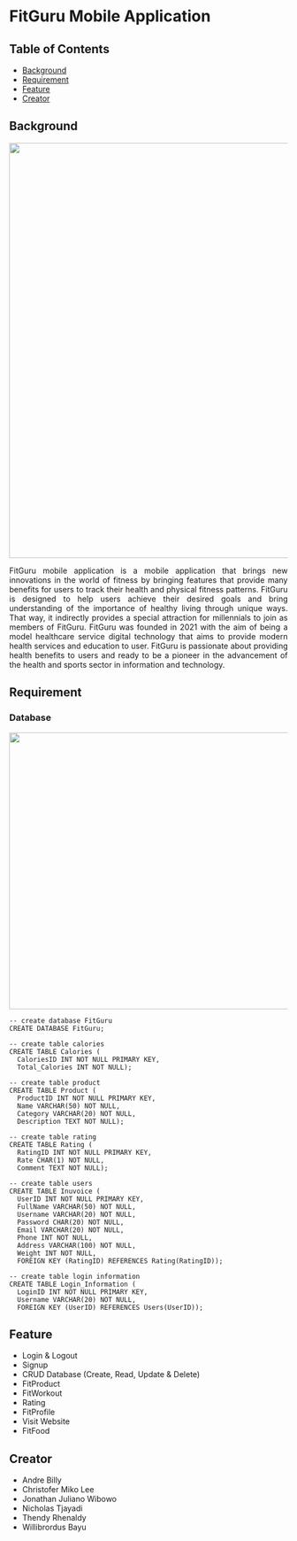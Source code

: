 # FitGuru Mobile Application

## Table of Contents
* [Background](#background)
* [Requirement](#requirement)
* [Feature](#feature)
* [Creator](#creator)

## Background
<p align="center">
<img src="https://github.com/Bayunova28/FitGuru_Mobile_Application/blob/master/fitguru-cover.png" height="750" width="700">
<p>
  
<p align="justify">FitGuru mobile application is a mobile application that brings new innovations in the world of fitness by bringing features that provide many benefits 
for users to track their health and physical fitness patterns. FitGuru is designed to help users achieve their desired goals and bring understanding of the importance of 
healthy living through unique ways. That way, it indirectly provides a special attraction for millennials to join as members of FitGuru. FitGuru was founded in 2021 with 
the aim of being a model healthcare service digital technology that aims to provide modern health services and education to user. FitGuru is passionate about providing 
health benefits to users and ready to be a pioneer in the advancement of the health and sports sector in information and technology.<p>  

## Requirement
### Database
<img src="https://github.com/Bayunova28/FitGuru_Mobile_Application/blob/master/erd-database.png" height="500" width="900">
  
```mysql
-- create database FitGuru
CREATE DATABASE FitGuru;
  
-- create table calories
CREATE TABLE Calories (
  CaloriesID INT NOT NULL PRIMARY KEY,
  Total_Calories INT NOT NULL);

-- create table product
CREATE TABLE Product (
  ProductID INT NOT NULL PRIMARY KEY,
  Name VARCHAR(50) NOT NULL,
  Category VARCHAR(20) NOT NULL,
  Description TEXT NOT NULL);
  
-- create table rating
CREATE TABLE Rating (
  RatingID INT NOT NULL PRIMARY KEY,
  Rate CHAR(1) NOT NULL,
  Comment TEXT NOT NULL);
 
-- create table users
CREATE TABLE Inuvoice (
  UserID INT NOT NULL PRIMARY KEY,
  FullName VARCHAR(50) NOT NULL,
  Username VARCHAR(20) NOT NULL,
  Password CHAR(20) NOT NULL,
  Email VARCHAR(20) NOT NULL,
  Phone INT NOT NULL,
  Address VARCHAR(100) NOT NULL,
  Weight INT NOT NULL,
  FOREIGN KEY (RatingID) REFERENCES Rating(RatingID));
  
-- create table login information
CREATE TABLE Login_Information (
  LoginID INT NOT NULL PRIMARY KEY,
  Username VARCHAR(20) NOT NULL,
  FOREIGN KEY (UserID) REFERENCES Users(UserID));
```
  
## Feature
* Login & Logout
* Signup
* CRUD Database (Create, Read, Update & Delete)
* FitProduct
* FitWorkout
* Rating
* FitProfile
* Visit Website
* FitFood
  
## Creator
* Andre Billy
* Christofer Miko Lee
* Jonathan Juliano Wibowo
* Nicholas Tjayadi
* Thendy Rhenaldy
* Willibrordus Bayu

